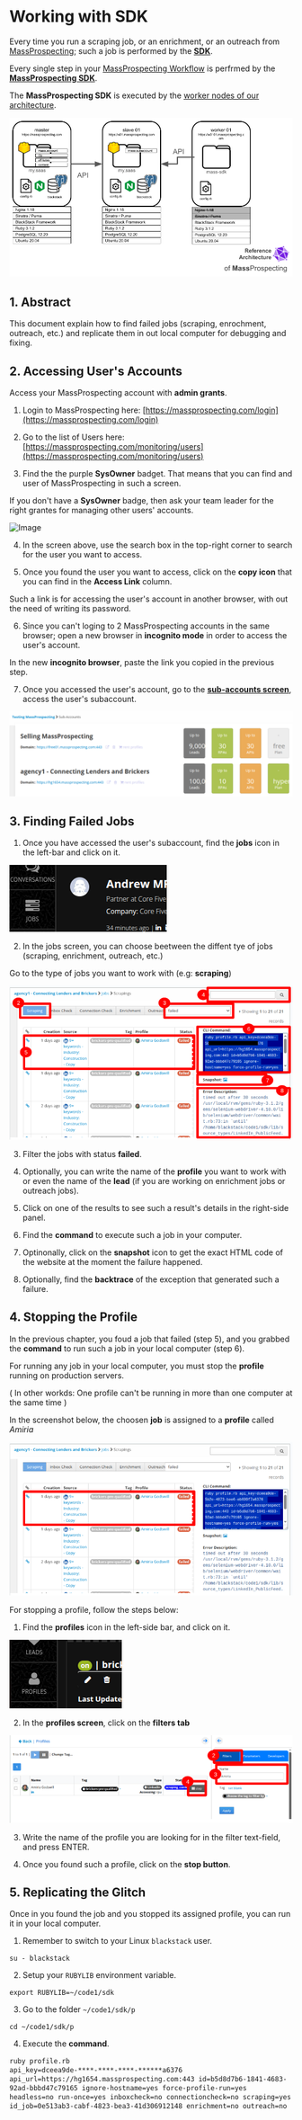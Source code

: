 # Working with SDK

Every time you run a scraping job, or an enrichment, or an outreach from [MassProspecting](https://massprospecting.com); such a job is performed by the [**SDK**](https://github.com/massprospecting/mass-sdk).

Every single step in your [MassProspecting Workflow](https://github.com/MassProspecting/docs) is perfrmed by the [**MassProspecting SDK**](https://github.com/MassProspecting/mass-sdk).

The **MassProspecting SDK** is executed by the [worker nodes of our architecture](https://github.com/MassProspecting/docs/blob/main/internals/01-architecture.md).

![MassProspecting Architecture](https://github.com/MassProspecting/docs/raw/main/assets/internals/1-1.png)

## 1. Abstract 

This document explain how to find failed jobs (scraping, enrochment, outreach, etc.) and replicate them in out local computer for debugging and fixing.

## 2. Accessing User's Accounts

Access your MassProspecting account with **admin grants**.

1. Login to MassProspecting here:
[https://massprospecting.com/login](https://massprospecting.com/login)

2. Go to the list of Users here:
[https://massprospecting.com/monitoring/users](https://massprospecting.com/monitoring/users)

3. Find the the purple **SysOwner** badget. That means that you can find and user of MassProspecting in such a screen.

If you don't have a **SysOwner** badge, then ask your team leader for the right grantes for managing other users' accounts.

![Image](https://github.com/user-attachments/assets/486fc290-c1a8-49dd-a83b-12cdb91b8835)

4. In the screen above, use the search box in the top-right corner to search for the user you want to access.

5. Once you found the user you want to access, click on the **copy icon** that you can find in the **Access Link** column.

Such a link is for accessing the user's account in another browser, with out the need of writing its password.

6. Since you can't loging to 2 MassProspecting accounts in the same browser; open a new browser in **incognito mode** in order to access the user's account.

In the new **incognito browser**, paste the link you copied in the previous step.

7. Once you accessed the user's account, go to the [**sub-accounts screen**](https://massprospecting.com/subaccounts), access the user's subaccount. 

![MassProspecting User Sub-Accounts](../assets/internals/6-1.png)

## 3. Finding Failed Jobs

1. Once you have accessed the user's subaccount, find the **jobs** icon in the left-bar and click on it.

![MassProspecting Jobs Icon](../assets/internals/6-2.png)

2. In the jobs screen, you can choose beetween the diffent tye of jobs (scraping, enrichment, outreach, etc.)

Go to the type of jobs you want to work with (e.g: **scraping**)

![MassProspecting Jobs Screen](../assets/internals/6-3.png)

3. Filter the jobs with status **failed**.

4. Optionally, you can write the name of the **profile** you want to work with or even the name of the **lead** (if you are working on enrichment jobs or outreach jobs).

5. Click on one of the results to see such a result's details in the right-side panel.

6. Find the **command** to execute such a job in your computer.

7. Optinonally, click on the **snapshot** icon to get the exact HTML code of the website at the moment the failure happened.

8. Optionally, find the **backtrace** of the exception that generated such a failure.

## 4. Stopping the Profile

In the previous chapter, you foud a job that failed (step 5), and you grabbed the **command** to run such a job in your local computer (step 6).

For running any job in your local computer, you must stop the **profile** running on production servers.

( In other workds: One profile can't be running in more than one computer at the same time )

In the screenshot below, the choosen **job** is assigned to a **profile** called _Amiria_

![MassProspecting Jobs Screen](../assets/internals/6-4.png)

For stopping a profile, follow the steps below:

1. Find the **profiles** icon in the left-side bar, and click on it.

![MassProspecting Profiles Icon](../assets/internals/6-5.png)

2. In the **profiles screen**, click on the **filters tab** 

![MassProspecting Profiles Screen](../assets/internals/6-6.png)

3. Write the name of the profile you are looking for in the filter text-field, and press ENTER.

4. Once you found such a profile, click on the **stop button**.

## 5. Replicating the Glitch

Once in you found the job and you stopped its assigned profile, you can run it in your local computer.

1. Remember to switch to your Linux `blackstack` user.

```
su - blackstack
```

2. Setup your `RUBYLIB` environment variable.

```
export RUBYLIB=~/code1/sdk
```

3. Go to the folder `~/code1/sdk/p`

```
cd ~/code1/sdk/p
```

4. Execute the **command**.

```
ruby profile.rb 
api_key=dceea9de-****-****-****-******a6376 api_url=https://hg1654.massprospecting.com:443 id=b5d8d7b6-1841-4683-92ad-bbbd47c79165 ignore-hostname=yes force-profile-run=yes headless=no run-once=yes inboxcheck=no connectioncheck=no scraping=yes id_job=0e513ab3-cabf-4823-bea3-41d306912148 enrichment=no outreach=no 
```


